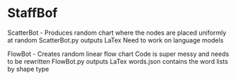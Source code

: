 # StaffBof

ScatterBot - Produces random chart where the nodes are placed uniformly at
random
ScatterBot.py outputs LaTex
Need to work on language models

FlowBot - Creates random linear flow chart
Code is super messy and needs to be rewritten
FlowBot.py outputs LaTex
words.json contains the word lists by shape type
